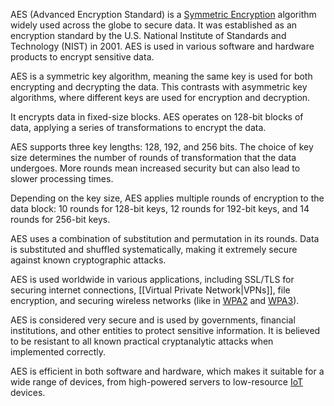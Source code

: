 AES (Advanced Encryption Standard) is a [Symmetric Encryption](../cryptography/symmetric.md) algorithm widely used across the globe to secure data. It was established as an encryption standard by the U.S. National Institute of Standards and Technology (NIST) in 2001. AES is used in various software and hardware products to encrypt sensitive data.

AES is a symmetric key algorithm, meaning the same key is used for both encrypting and decrypting the data. This contrasts with asymmetric key algorithms, where different keys are used for encryption and decryption.

It encrypts data in fixed-size blocks. AES operates on 128-bit blocks of data, applying a series of transformations to encrypt the data. 

AES supports three key lengths: 128, 192, and 256 bits. The choice of key size determines the number of rounds of transformation that the data undergoes. More rounds mean increased security but can also lead to slower processing times.

Depending on the key size, AES applies multiple rounds of encryption to the data block: 10 rounds for 128-bit keys, 12 rounds for 192-bit keys, and 14 rounds for 256-bit keys.

AES uses a combination of substitution and permutation in its rounds. Data is substituted and shuffled systematically, making it extremely secure against known cryptographic attacks.

AES is used worldwide in various applications, including SSL/TLS for securing internet connections, [[Virtual Private Network|VPNs]], file encryption, and securing wireless networks (like in [WPA2](../protocols/wpa2.md) and [WPA3](../protocols/wpa3.md)).

AES is considered very secure and is used by governments, financial institutions, and other entities to protect sensitive information. It is believed to be resistant to all known practical cryptanalytic attacks when implemented correctly.

AES is efficient in both software and hardware, which makes it suitable for a wide range of devices, from high-powered servers to low-resource [IoT](../terms/iot.md) devices.